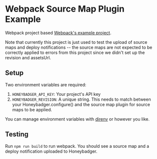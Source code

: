 # Webpack Source Map Plugin Example

Webpack project based [Webpack's example project](https://webpack.js.org/guides/getting-started/). 

Note that currently this project is just used to test the upload of source maps and deploy notifications -- the source maps are not expected to be correctly applied to errors from this project since we didn't set up the revision and assetsUrl. 

## Setup
Two environment variables are required:
1. `HONEYBADGER_API_KEY`: Your project's API key
2. `HONEYBADGER_REVISION`: A unique string. This needs to match between your Honeybadger.configure() and the source map plugin for source maps to be applied. 

You can manage environment variables with [direnv](https://direnv.net/) or however you like. 

## Testing
Run `npm run build` to run webpack. You should see a source map and a deploy notification uploaded to Honeybadger.

